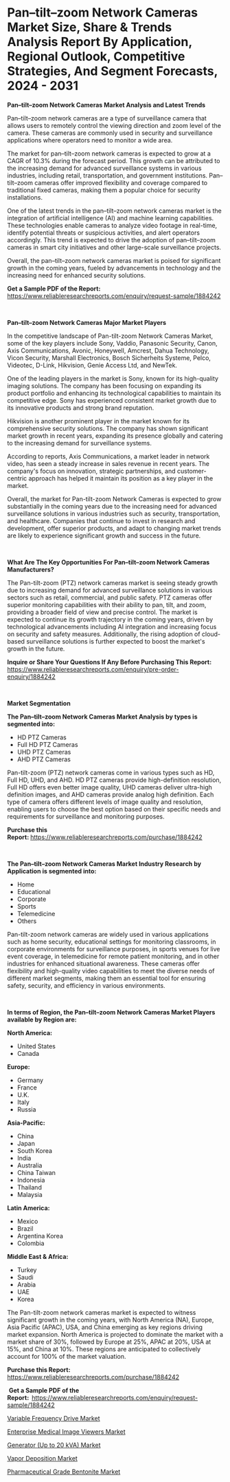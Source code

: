 <p><h1>Pan–tilt–zoom Network Cameras Market Size, Share & Trends Analysis Report By Application, Regional Outlook, Competitive Strategies, And Segment Forecasts, 2024 - 2031</h1></p><p><strong>Pan–tilt–zoom Network Cameras Market Analysis and Latest Trends</strong></p>
<p><p>Pan–tilt–zoom network cameras are a type of surveillance camera that allows users to remotely control the viewing direction and zoom level of the camera. These cameras are commonly used in security and surveillance applications where operators need to monitor a wide area.</p><p>The market for pan–tilt–zoom network cameras is expected to grow at a CAGR of 10.3% during the forecast period. This growth can be attributed to the increasing demand for advanced surveillance systems in various industries, including retail, transportation, and government institutions. Pan–tilt–zoom cameras offer improved flexibility and coverage compared to traditional fixed cameras, making them a popular choice for security installations.</p><p>One of the latest trends in the pan–tilt–zoom network cameras market is the integration of artificial intelligence (AI) and machine learning capabilities. These technologies enable cameras to analyze video footage in real-time, identify potential threats or suspicious activities, and alert operators accordingly. This trend is expected to drive the adoption of pan–tilt–zoom cameras in smart city initiatives and other large-scale surveillance projects.</p><p>Overall, the pan–tilt–zoom network cameras market is poised for significant growth in the coming years, fueled by advancements in technology and the increasing need for enhanced security solutions.</p></p>
<p><strong>Get a Sample PDF of the Report:&nbsp;</strong> <a href="https://www.reliableresearchreports.com/enquiry/request-sample/1884242">https://www.reliableresearchreports.com/enquiry/request-sample/1884242</a></p>
<p>&nbsp;</p>
<p><strong>Pan–tilt–zoom Network Cameras Major Market Players</strong></p>
<p><p>In the competitive landscape of Pan-tilt-zoom Network Cameras Market, some of the key players include Sony, Vaddio, Panasonic Security, Canon, Axis Communications, Avonic, Honeywell, Amcrest, Dahua Technology, Vicon Security, Marshall Electronics, Bosch Sicherheits Systeme, Pelco, Videotec, D-Link, Hikvision, Genie Access Ltd, and NewTek.</p><p>One of the leading players in the market is Sony, known for its high-quality imaging solutions. The company has been focusing on expanding its product portfolio and enhancing its technological capabilities to maintain its competitive edge. Sony has experienced consistent market growth due to its innovative products and strong brand reputation.</p><p>Hikvision is another prominent player in the market known for its comprehensive security solutions. The company has shown significant market growth in recent years, expanding its presence globally and catering to the increasing demand for surveillance systems.</p><p>According to reports, Axis Communications, a market leader in network video, has seen a steady increase in sales revenue in recent years. The company's focus on innovation, strategic partnerships, and customer-centric approach has helped it maintain its position as a key player in the market.</p><p>Overall, the market for Pan-tilt-zoom Network Cameras is expected to grow substantially in the coming years due to the increasing need for advanced surveillance solutions in various industries such as security, transportation, and healthcare. Companies that continue to invest in research and development, offer superior products, and adapt to changing market trends are likely to experience significant growth and success in the future.</p></p>
<p>&nbsp;</p>
<p><strong>What Are The Key Opportunities For Pan–tilt–zoom Network Cameras Manufacturers?</strong></p>
<p><p>The Pan-tilt-zoom (PTZ) network cameras market is seeing steady growth due to increasing demand for advanced surveillance solutions in various sectors such as retail, commercial, and public safety. PTZ cameras offer superior monitoring capabilities with their ability to pan, tilt, and zoom, providing a broader field of view and precise control. The market is expected to continue its growth trajectory in the coming years, driven by technological advancements including AI integration and increasing focus on security and safety measures. Additionally, the rising adoption of cloud-based surveillance solutions is further expected to boost the market's growth in the future.</p></p>
<p><strong>Inquire or Share Your Questions If Any Before Purchasing This Report:</strong> <a href="https://www.reliableresearchreports.com/enquiry/pre-order-enquiry/1884242">https://www.reliableresearchreports.com/enquiry/pre-order-enquiry/1884242</a></p>
<p>&nbsp;</p>
<p><strong>Market Segmentation</strong></p>
<p><strong>The Pan–tilt–zoom Network Cameras Market Analysis by types is segmented into:</strong></p>
<p><ul><li>HD PTZ Cameras</li><li>Full HD PTZ Cameras</li><li>UHD PTZ Cameras</li><li>AHD PTZ Cameras</li></ul></p>
<p><p>Pan-tilt-zoom (PTZ) network cameras come in various types such as HD, Full HD, UHD, and AHD. HD PTZ cameras provide high-definition resolution, Full HD offers even better image quality, UHD cameras deliver ultra-high definition images, and AHD cameras provide analog high definition. Each type of camera offers different levels of image quality and resolution, enabling users to choose the best option based on their specific needs and requirements for surveillance and monitoring purposes.</p></p>
<p><strong>Purchase this Report:&nbsp;</strong><a href="https://www.reliableresearchreports.com/purchase/1884242">https://www.reliableresearchreports.com/purchase/1884242</a></p>
<p>&nbsp;</p>
<p><strong>The Pan–tilt–zoom Network Cameras Market Industry Research by Application is segmented into:</strong></p>
<p><ul><li>Home</li><li>Educational</li><li>Corporate</li><li>Sports</li><li>Telemedicine</li><li>Others</li></ul></p>
<p><p>Pan-tilt-zoom network cameras are widely used in various applications such as home security, educational settings for monitoring classrooms, in corporate environments for surveillance purposes, in sports venues for live event coverage, in telemedicine for remote patient monitoring, and in other industries for enhanced situational awareness. These cameras offer flexibility and high-quality video capabilities to meet the diverse needs of different market segments, making them an essential tool for ensuring safety, security, and efficiency in various environments.</p></p>
<p>&nbsp;</p>
<p><strong>In terms of Region, the Pan–tilt–zoom Network Cameras Market Players available by Region are:</strong></p>
<p>
    <p> <strong> North America: </strong>
        <ul>
            <li>United States</li>
            <li>Canada</li>
        </ul>
        </p> 
    <p> <strong> Europe: </strong>
        <ul>
            <li>Germany</li>
            <li>France</li>
            <li>U.K.</li>
            <li>Italy</li>
            <li>Russia</li>
        </ul>
        </p> 
    <p> <strong> Asia-Pacific: </strong>
        <ul>
            <li>China</li>
            <li>Japan</li>
            <li>South Korea</li>
            <li>India</li>
            <li>Australia</li>
            <li>China Taiwan</li>
            <li>Indonesia</li>
            <li>Thailand</li>
            <li>Malaysia</li>
        </ul>
        </p> 
    <p> <strong> Latin America: </strong>
        <ul>
            <li>Mexico</li>
            <li>Brazil</li>
            <li>Argentina Korea</li>
            <li>Colombia</li>
        </ul>
        </p> 
    <p> <strong> Middle East & Africa: </strong>
        <ul>
            <li>Turkey</li>
            <li>Saudi</li>
            <li>Arabia</li>
            <li>UAE</li>
            <li>Korea</li>
        </ul>
    </p>
    </p>
<p><p>The Pan-tilt-zoom network cameras market is expected to witness significant growth in the coming years, with North America (NA), Europe, Asia Pacific (APAC), USA, and China emerging as key regions driving market expansion. North America is projected to dominate the market with a market share of 30%, followed by Europe at 25%, APAC at 20%, USA at 15%, and China at 10%. These regions are anticipated to collectively account for 100% of the market valuation.</p></p>
<p><strong>Purchase this Report: </strong><a href="https://www.reliableresearchreports.com/purchase/1884242">https://www.reliableresearchreports.com/purchase/1884242</a></p>
<p>&nbsp;<strong>Get a Sample PDF of the Report:&nbsp;&nbsp;</strong><a href="https://www.reliableresearchreports.com/enquiry/request-sample/1884242">https://www.reliableresearchreports.com/enquiry/request-sample/1884242</a></p>
<p><strong></strong></p>
<p><p><a href="https://view.publitas.com/reportprime-1/variable-frequency-drive-market-size-furnishes-valuable-information-encompassing-market-share-market-trends-and-projections-spanning-from-2024-to-2031/">Variable Frequency Drive Market</a></p><p><a href="https://noble-drawer-34c.notion.site/Enterprise-Medical-Image-Viewers-Market-Offers-Provide-Insightful-Data-for-the-Time-Period-from-2024-87dc005f4541481bb67498e15444404f">Enterprise Medical Image Viewers Market</a></p><p><a href="https://fearless-okapi-6c8.notion.site/Generator-Up-to-20-kVA-Market-Size-Evaluating-its-Market-Trends-Growth-and-Projections-2024-2-ea17d02cce4d43fb906ca4d1bf2094ae">Generator (Up to 20 kVA) Market</a></p><p><a href="https://view.publitas.com/reportprime-1/vapor-deposition-market-size-focuses-on-market-dynamics-in-depth-analysis-and-future-projections-of-its-market-forecasted-for-period-from-2024-to-2031/">Vapor Deposition Market</a></p><p><a href="https://gamy-alyssum-396.notion.site/Pharmaceutical-Grade-Bentonite-Market-Size-Market-Trends-and-Growth-Outlook-forecasted-for-period--365ea043e5274ad4bcb06c0d53d213ce">Pharmaceutical Grade Bentonite Market</a></p></p>
